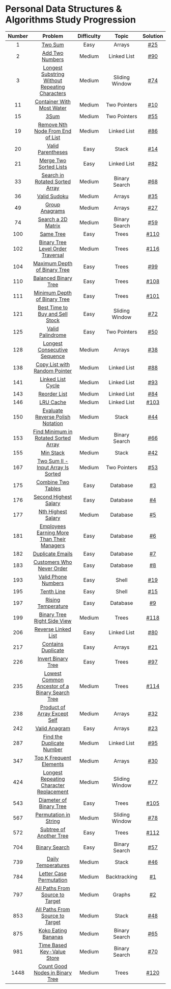 # Personal Data Structures & Algorithms Study Progression

| Number |                                                             Problem                                                             | Difficulty |     Topic      |         Solution          |
|:------:|:-------------------------------------------------------------------------------------------------------------------------------:|:----------:|:--------------:|:-------------------------:|
|   1    |                                        [Two Sum](https://leetcode.com/problems/two-sum/)                                        |    Easy    |     Arrays     |  [#25](/../../issues/25)  |
|   2    |                                [Add Two Numbers](https://leetcode.com/problems/add-two-numbers/)                                |   Medium   |  Linked List   |  [#90](/../../issues/90)  |
|   3    | [Longest Substring Without Repeating Characters](https://leetcode.com/problems/longest-substring-without-repeating-characters/) |   Medium   | Sliding Window |  [#74](/../../issues/74)  |
|   11   |                      [Container With Most Water](https://leetcode.com/problems/container-with-most-water/)                      |   Medium   |  Two Pointers  |  [#10](/../../issues/10)  |
|   15   |                                           [3Sum](https://leetcode.com/problems/3sum/)                                           |   Medium   |  Two Pointers  |  [#55](/../../issues/55)  |
|   19   |               [Remove Nth Node From End of List](https://leetcode.com/problems/remove-nth-node-from-end-of-list/)               |   Medium   |  Linked List   |  [#86](/../../issues/86)  |
|   20   |                              [Valid Parentheses](https://leetcode.com/problems/valid-parentheses/)                              |    Easy    |     Stack      |  [#14](/../../issues/14)  |
|   21   |                         [Merge Two Sorted Lists](https://leetcode.com/problems/merge-two-sorted-lists/)                         |    Easy    |  Linked List   |  [#82](/../../issues/82)  |
|   33   |                 [Search in Rotated Sorted Array](https://leetcode.com/problems/search-in-rotated-sorted-array/)                 |   Medium   | Binary Search  |  [#68](/../../issues/68)  |
|   36   |                                   [Valid Sudoku](https://leetcode.com/problems/valid-sudoku/)                                   |   Medium   |     Arrays     |  [#35](/../../issues/35)  |
|   49   |                                 [Group Anagrams](https://leetcode.com/problems/group-anagrams/)                                 |   Medium   |     Arrays     |  [#27](/../../issues/27)  |
|   74   |                             [Search a 2D Matrix](https://leetcode.com/problems/search-a-2d-matrix/)                             |   Medium   | Binary Search  |  [#59](/../../issues/59)  |
|  100   |                                      [Same Tree](https://leetcode.com/problems/same-tree/)                                      |    Easy    |     Trees      | [#110](/../../issues/110) |
|  102   |               [Binary Tree Level Order Traversal](https://leetcode.com/problems/binary-tree-level-order-traversal/)             |    Medium    |     Trees      | [#116](/../../issues/116) |
|  104   |                   [Maximum Depth of Binary Tree](https://leetcode.com/problems/maximum-depth-of-binary-tree/)                   |    Easy    |     Trees      |  [#99](/../../issues/99)  |
|  110   |                           [Balanced Binary Tree](https://leetcode.com/problems/balanced-binary-tree/)                           |    Easy    |     Trees      | [#108](/../../issues/108) |
|  111   |                   [Minimum Depth of Binary Tree](https://leetcode.com/problems/minimum-depth-of-binary-tree/)                   |    Easy    |     Trees      | [#101](/../../issues/101) |
|  121   |                [Best Time to Buy and Sell Stock](https://leetcode.com/problems/best-time-to-buy-and-sell-stock/)                |    Easy    | Sliding Window |  [#72](/../../issues/72)  |
|  125   |                               [Valid Palindrome](https://leetcode.com/problems/valid-palindrome/)                               |    Easy    |  Two Pointers  |  [#50](/../../issues/50)  |
|  128   |                   [Longest Consecutive Sequence](https://leetcode.com/problems/longest-consecutive-sequence/)                   |   Medium   |     Arrays     |  [#38](/../../issues/38)  |
|  138   |                  [Copy List with Random Pointer](https://leetcode.com/problems/copy-list-with-random-pointer/)                  |   Medium   |  Linked List   |  [#88](/../../issues/88)  |
|  141   |                              [Linked List Cycle](https://leetcode.com/problems/linked-list-cycle/)                              |   Medium   |  Linked List   |  [#93](/../../issues/93)  |
|  143   |                                   [Reorder List](https://leetcode.com/problems/reorder-list/)                                   |   Medium   |  Linked List   |  [#84](/../../issues/84)  |
|  146   |                                      [LRU Cache](https://leetcode.com/problems/lru-cache/)                                      |   Medium   |  Linked List   | [#103](/../../issues/103) |
|  150   |               [Evaluate Reverse Polish Notation](https://leetcode.com/problems/evaluate-reverse-polish-notation/)               |   Medium   |     Stack      |  [#44](/../../issues/44)  |
|  153   |           [Find Minimum in Rotated Sorted Array](https://leetcode.com/problems/find-minimum-in-rotated-sorted-array/)           |   Medium   | Binary Search  |  [#66](/../../issues/66)  |
|  155   |                                      [Min Stack](https://leetcode.com/problems/min-stack/)                                      |   Medium   |     Stack      |  [#42](/../../issues/42)  |
|  167   |        [Two Sum II - Input Array Is Sorted](https://leetcode.com/problems/two-sum-ii-input-array-is-sorted/description/)        |   Medium   |  Two Pointers  |  [#53](/../../issues/53)  |
|  175   |                             [Combine Two Tables](https://leetcode.com/problems/combine-two-tables/)                             |    Easy    |    Database    |   [#3](/../../issues/3)   |
|  176   |                          [Second Highest Salary](https://leetcode.com/problems/second-highest-salary/)                          |    Easy    |    Database    |   [#4](/../../issues/4)   |
|  177   |                             [Nth Highest Salary](https://leetcode.com/problems/nth-highest-salary/)                             |   Medium   |    Database    |   [#5](/../../issues/5)   |
|  181   |     [Employees Earning More Than Their Managers](https://leetcode.com/problems/employees-earning-more-than-their-managers/)     |    Easy    |    Database    |   [#6](/../../issues/6)   |
|  182   |                               [Duplicate Emails](https://leetcode.com/problems/duplicate-emails/)                               |    Easy    |    Database    |   [#7](/../../issues/7)   |
|  183   |                      [Customers Who Never Order](https://leetcode.com/problems/customers-who-never-order/)                      |    Easy    |    Database    |   [#8](/../../issues/8)   |
|  193   |                            [Valid Phone Numbers](https://leetcode.com/problems/valid-phone-numbers/)                            |    Easy    |     Shell      |  [#19](/../../issues/19)  |
|  195   |                                     [Tenth Line](https://leetcode.com/problems/tenth-line/)                                     |    Easy    |     Shell      |  [#15](/../../issues/15)  |
|  197   |                             [Rising Temperature](https://leetcode.com/problems/rising-temperature/)                             |    Easy    |    Database    |   [#9](/../../issues/9)   |
|  199   |                             [Binary Tree Right Side View](https://leetcode.com/problems/binary-tree-right-side-view/)                             |    Medium    |    Trees    |   [#118](/../../issues/118)   |
|  206   |                            [Reverse Linked List](https://leetcode.com/problems/reverse-linked-list/)                            |    Easy    |  Linked List   |  [#80](/../../issues/80)  |
|  217   |                             [Contains Duplicate](https://leetcode.com/problems/contains-duplicate/)                             |    Easy    |     Arrays     |  [#21](/../../issues/21)  |
|  226   |                             [Invert Binary Tree](https://leetcode.com/problems/invert-binary-tree/)                             |    Easy    |     Trees      |  [#97](/../../issues/97)  |
|  235   |                   [Lowest Common Ancestor of a Binary Search Tree](https://leetcode.com/problems/lowest-common-ancestor-of-a-binary-search-tree/)                  |   Medium   |     Trees     |  [#114](/../../issues/114)  |
|  238   |                   [Product of Array Except Self](https://leetcode.com/problems/product-of-array-except-self/)                   |   Medium   |     Arrays     |  [#32](/../../issues/32)  |
|  242   |                                  [Valid Anagram](https://leetcode.com/problems/valid-anagram/)                                  |    Easy    |     Arrays     |  [#23](/../../issues/23)  |
|  287   |                      [Find the Duplicate Number](https://leetcode.com/problems/find-the-duplicate-number/)                      |   Medium   |  Linked List   |  [#95](/../../issues/95)  |
|  347   |                        [Top K Frequent Elements](https://leetcode.com/problems/top-k-frequent-elements/)                        |   Medium   |     Arrays     |  [#30](/../../issues/30)  |
|  424   |        [Longest Repeating Character Replacement](https://leetcode.com/problems/longest-repeating-character-replacement/)        |   Medium   | Sliding Window |  [#77](/../../issues/77)  |
|  543   |                        [Diameter of Binary Tree](https://leetcode.com/problems/diameter-of-binary-tree/)                        |    Easy    |     Trees      | [#105](/../../issues/105) |
|  567   |                          [Permutation in String](https://leetcode.com/problems/permutation-in-string/)                          |   Medium   | Sliding Window |  [#78](/../../issues/78)  |
|  572   |                        [Subtree of Another Tree](https://leetcode.com/problems/subtree-of-another-tree/)                        |    Easy    |     Trees      | [#112](/../../issues/112) |
|  704   |                                  [Binary Search](https://leetcode.com/problems/binary-search/)                                  |    Easy    | Binary Search  |  [#57](/../../issues/57)  |
|  739   |                             [Daily Temperatures](https://leetcode.com/problems/daily-temperatures/)                             |   Medium   |     Stack      |  [#46](/../../issues/46)  |
|  784   |                        [Letter Case Permutation](https://leetcode.com/problems/letter-case-permutation/)                        |   Medium   |  Backtracking  |   [#1](/../../issues/1)   |
|  797   |                [All Paths From Source to Target](https://leetcode.com/problems/all-paths-from-source-to-target/)                |   Medium   |     Graphs     |   [#2](/../../issues/2)   |
|  853   |                           [All Paths From Source to Target](https://leetcode.com/problems/car-fleet/)                           |   Medium   |     Stack      |  [#48](/../../issues/48)  |
|  875   |                            [Koko Eating Bananas](https://leetcode.com/problems/koko-eating-bananas/)                            |   Medium   | Binary Search  |  [#65](/../../issues/65)  |
|  981   |                     [Time Based Key-Value Store](https://leetcode.com/problems/time-based-key-value-store/)                     |   Medium   | Binary Search  |  [#70](/../../issues/70)  |
|  1448   |                     [Count Good Nodes in Binary Tree](https://leetcode.com/problems/count-good-nodes-in-binary-tree/)          |   Medium   | Trees  |  [#120](/../../issues/120)  |

